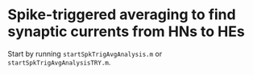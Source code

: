 # Spike-triggered averaging to find synaptic currents from HNs to HEs

Start by running 
`startSpkTrigAvgAnalysis.m` or `startSpkTrigAvgAnalysisTRY.m`.